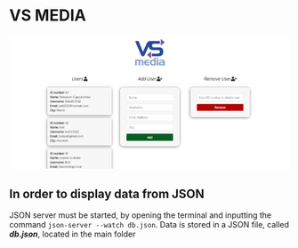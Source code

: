 # VS MEDIA

![sc1](https://github.com/SebaSCF/vsmedia/blob/master/Sc1.jpg)

## In order to display data from JSON
JSON server must be started, by opening the terminal and inputting the command ``` json-server --watch db.json ```.
Data is stored in a JSON file, called ***db.json***, located in the main folder

